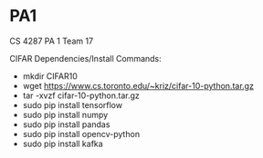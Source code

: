 # PA1
CS 4287 PA 1 Team 17

CIFAR Dependencies/Install Commands:
- mkdir CIFAR10
- wget https://www.cs.toronto.edu/~kriz/cifar-10-python.tar.gz
- tar -xvzf cifar-10-python.tar.gz
- sudo pip install tensorflow
- sudo pip install numpy
- sudo pip install pandas
- sudo pip install opencv-python
- sudo pip install kafka